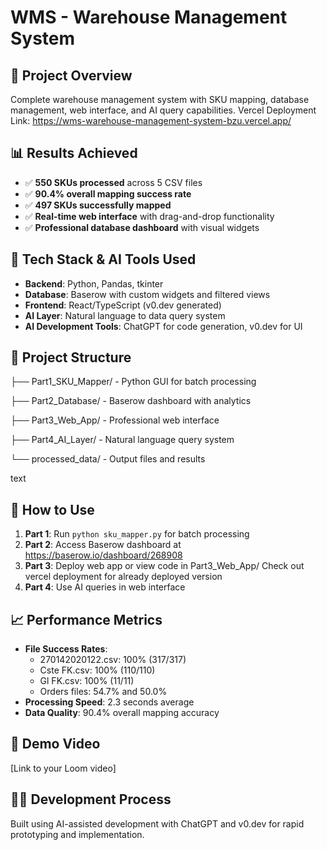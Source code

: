 # WMS - Warehouse Management System

## 🎯 Project Overview
Complete warehouse management system with SKU mapping, database management, web interface, and AI query capabilities.
Vercel Deployment Link:  https://wms-warehouse-management-system-bzu.vercel.app/

## 📊 Results Achieved
- ✅ **550 SKUs processed** across 5 CSV files
- ✅ **90.4% overall mapping success rate**
- ✅ **497 SKUs successfully mapped**
- ✅ **Real-time web interface** with drag-and-drop functionality
- ✅ **Professional database dashboard** with visual widgets

## 🔧 Tech Stack & AI Tools Used
- **Backend**: Python, Pandas, tkinter
- **Database**: Baserow with custom widgets and filtered views  
- **Frontend**: React/TypeScript (v0.dev generated)
- **AI Layer**: Natural language to data query system
- **AI Development Tools**: ChatGPT for code generation, v0.dev for UI

## 📁 Project Structure
├── Part1_SKU_Mapper/ - Python GUI for batch processing

├── Part2_Database/ - Baserow dashboard with analytics

├── Part3_Web_App/ - Professional web interface

├── Part4_AI_Layer/ - Natural language query system

└── processed_data/ - Output files and results

text

## 🚀 How to Use
1. **Part 1**: Run `python sku_mapper.py` for batch processing
2. **Part 2**: Access Baserow dashboard at https://baserow.io/dashboard/268908
3. **Part 3**: Deploy web app or view code in Part3_Web_App/ Check out vercel deployment for already deployed version
4. **Part 4**: Use AI queries in web interface

## 📈 Performance Metrics
- **File Success Rates**:
  - 270142020122.csv: 100% (317/317)
  - Cste FK.csv: 100% (110/110)  
  - Gl FK.csv: 100% (11/11)
  - Orders files: 54.7% and 50.0%
- **Processing Speed**: 2.3 seconds average
- **Data Quality**: 90.4% overall mapping accuracy

## 🎥 Demo Video
[Link to your Loom video]

## 👨‍💻 Development Process
Built using AI-assisted development with ChatGPT and v0.dev for rapid prototyping and implementation.




